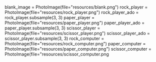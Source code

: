 blank_image = PhotoImage(file="resources/blank.png")
rock_player = PhotoImage(file="resources/rock_player.png")
rock_player_ado = rock_player.subsample(3, 3)
paper_player = PhotoImage(file="resources/paper_player.png")
paper_player_ado = paper_player.subsample(3, 3)
scissor_player = PhotoImage(file="resources/scissor_player.png")
scissor_player_ado = scissor_player.subsample(3, 3)
rock_computer = PhotoImage(file="resources/rock_computer.png")
paper_computer = PhotoImage(file="resources/paper_computer.png")
scissor_computer = PhotoImage(file="resources/scissor_computer.png
